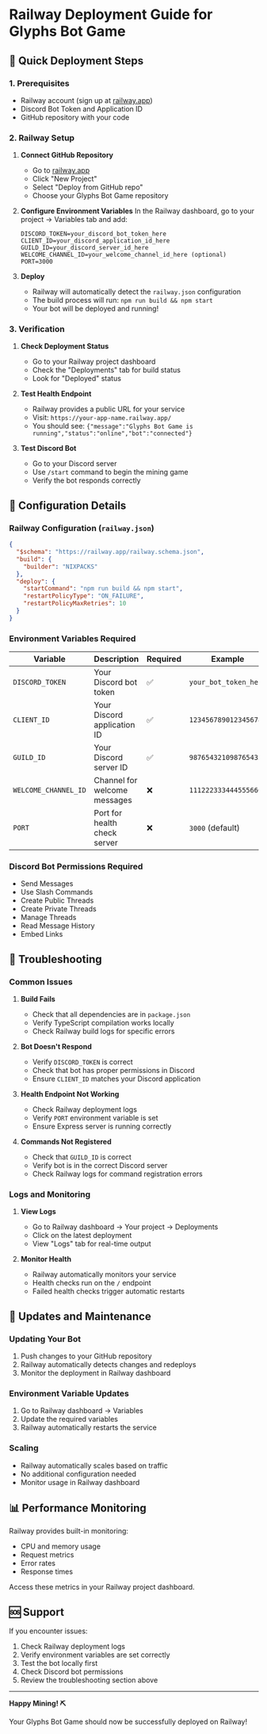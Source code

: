 # Railway Deployment Guide for Glyphs Bot Game

## 🚀 Quick Deployment Steps

### 1. Prerequisites
- Railway account (sign up at [railway.app](https://railway.app))
- Discord Bot Token and Application ID
- GitHub repository with your code

### 2. Railway Setup

1. **Connect GitHub Repository**
   - Go to [railway.app](https://railway.app)
   - Click "New Project"
   - Select "Deploy from GitHub repo"
   - Choose your Glyphs Bot Game repository

2. **Configure Environment Variables**
   In the Railway dashboard, go to your project → Variables tab and add:
   ```
   DISCORD_TOKEN=your_discord_bot_token_here
   CLIENT_ID=your_discord_application_id_here
   GUILD_ID=your_discord_server_id_here
   WELCOME_CHANNEL_ID=your_welcome_channel_id_here (optional)
   PORT=3000
   ```

3. **Deploy**
   - Railway will automatically detect the `railway.json` configuration
   - The build process will run: `npm run build && npm start`
   - Your bot will be deployed and running!

### 3. Verification

1. **Check Deployment Status**
   - Go to your Railway project dashboard
   - Check the "Deployments" tab for build status
   - Look for "Deployed" status

2. **Test Health Endpoint**
   - Railway provides a public URL for your service
   - Visit: `https://your-app-name.railway.app/`
   - You should see: `{"message":"Glyphs Bot Game is running","status":"online","bot":"connected"}`

3. **Test Discord Bot**
   - Go to your Discord server
   - Use `/start` command to begin the mining game
   - Verify the bot responds correctly

## 🔧 Configuration Details

### Railway Configuration (`railway.json`)
```json
{
  "$schema": "https://railway.app/railway.schema.json",
  "build": {
    "builder": "NIXPACKS"
  },
  "deploy": {
    "startCommand": "npm run build && npm start",
    "restartPolicyType": "ON_FAILURE",
    "restartPolicyMaxRetries": 10
  }
}
```

### Environment Variables Required

| Variable | Description | Required | Example |
|----------|-------------|----------|---------|
| `DISCORD_TOKEN` | Your Discord bot token | ✅ | `your_bot_token_here` |
| `CLIENT_ID` | Your Discord application ID | ✅ | `123456789012345678` |
| `GUILD_ID` | Your Discord server ID | ✅ | `987654321098765432` |
| `WELCOME_CHANNEL_ID` | Channel for welcome messages | ❌ | `111222333444555666` |
| `PORT` | Port for health check server | ❌ | `3000` (default) |

### Discord Bot Permissions Required
- Send Messages
- Use Slash Commands
- Create Public Threads
- Create Private Threads
- Manage Threads
- Read Message History
- Embed Links

## 🐛 Troubleshooting

### Common Issues

1. **Build Fails**
   - Check that all dependencies are in `package.json`
   - Verify TypeScript compilation works locally
   - Check Railway build logs for specific errors

2. **Bot Doesn't Respond**
   - Verify `DISCORD_TOKEN` is correct
   - Check that bot has proper permissions in Discord
   - Ensure `CLIENT_ID` matches your Discord application

3. **Health Endpoint Not Working**
   - Check Railway deployment logs
   - Verify `PORT` environment variable is set
   - Ensure Express server is running correctly

4. **Commands Not Registered**
   - Check that `GUILD_ID` is correct
   - Verify bot is in the correct Discord server
   - Check Railway logs for command registration errors

### Logs and Monitoring

1. **View Logs**
   - Go to Railway dashboard → Your project → Deployments
   - Click on the latest deployment
   - View "Logs" tab for real-time output

2. **Monitor Health**
   - Railway automatically monitors your service
   - Health checks run on the `/` endpoint
   - Failed health checks trigger automatic restarts

## 🔄 Updates and Maintenance

### Updating Your Bot
1. Push changes to your GitHub repository
2. Railway automatically detects changes and redeploys
3. Monitor the deployment in Railway dashboard

### Environment Variable Updates
1. Go to Railway dashboard → Variables
2. Update the required variables
3. Railway automatically restarts the service

### Scaling
- Railway automatically scales based on traffic
- No additional configuration needed
- Monitor usage in Railway dashboard

## 📊 Performance Monitoring

Railway provides built-in monitoring:
- CPU and memory usage
- Request metrics
- Error rates
- Response times

Access these metrics in your Railway project dashboard.

## 🆘 Support

If you encounter issues:
1. Check Railway deployment logs
2. Verify environment variables are set correctly
3. Test the bot locally first
4. Check Discord bot permissions
5. Review the troubleshooting section above

---

**Happy Mining! ⛏️**

Your Glyphs Bot Game should now be successfully deployed on Railway!
